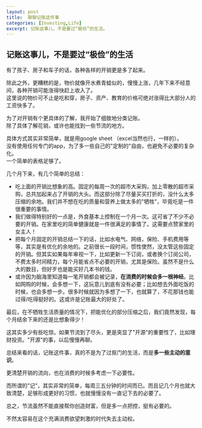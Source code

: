 ```yaml
---
layout: post
title:  聊聊记账这件事
categories: [Investing,Life]
excerpt: 记账这事儿，不是要过“极俭”的生活。
---
```


## 记账这事儿，不是要过“极俭”的生活


有了孩子、房子和车子的话，各种各样的开销更是多了起来。

除此之外，更糟糕的是，物价就像开水煮青蛙似的，慢慢上涨，几年下来不经意间，各种开销可能涨得快赶上收入了。\
这里说的物价可不止是吃和穿，房子、资产、教育的价格可绝对涨得比大部分人的工资快多了。

为了对开销有个更具体的了解，我开始了细致地分类记账。\
除了具体了解花销，或许也能找到一些节流的地方。

具体方式其实非常简单，就是用google sheet （excel当然也行，一样的）。\
没有使用任何专门的app，为了多一些自己的"定制的"自由，也避免不必要的复杂化。\
一个简单的表格足够了。

几个月下来，有几个简单的总结：
- 吃上面的开销比想象的高。固定的每周一次的超市大采购，加上零散的超市采购，总共加起来占了开销的大头。而这部分除了尽量买买打折的，没什么太多压缩的余地。我们并不想在吃的质量和营养上做太多的"牺牲"，毕竟吃是一件很重要的事情。
- 我们做得特别好的一点是，外食基本上控制在一个月一次。这可省了不少不必要的开销。在家里吃的简单健康就是一件很满足的事情了。这需要点赞家里的女主人！
- 把每个月固定的开销总结一下的话，比如水电气、网络，保险、手机费用等等，其实是有优化的余地的。之前很长一段时间，惯性使然，没太管这些固定的开销。但其实如果每年审视一下，比如更新一下订阅，或者换个订阅公司，不费太多时间精力，每个月能省点不必要的开销，尤其是保险。虽然不是什么大的数目，但好歹也是能买好几本书的钱。
- 或许因为脑海里知道每一笔开销都会被记录，**在消费的时候会多一根神经**。比如网购的时候，会多想一下，这玩意儿到底有没有必要；比如想去外面吃饭的时候，也会多想一步。很多时候就因为多想了一下，也就算了，不花那钱也能过得/吃得挺好的。这或许是记账最大的好处了。

最后，在不牺牲生活质量的情况下，把能优化的部分压缩之后，我们竟然发现，每个月结余下来的还是比想象得少！

这其实多少有些吃惊。如果节流到了尽头，更是突显了"开源"的重要性了，比如理财投资。"开源"的事，以后慢慢再聊。

总结来看的话，记账这件事，真的不是为了过抠门的生活，而是**多一些主动的意识**。

更清楚开销的流向，也在消费的时候多考虑一下必要性。

而所谓的"记"，其实非常的简单，每周三五分钟的时间而已。而且记几个月也就大致清楚，足够形成更好的习惯，也就慢慢没有一直记下去的必要了。

总之，节流虽然不能直接帮你创造财富，但是多一点把控，挺有必要的。

不然太容易在这个充满消费欲望刺激的时代失去主动权。
